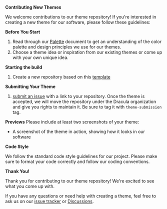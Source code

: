 **Contributing New Themes**

We welcome contributions to our theme repository! If you're interested in creating a new theme for our software, please follow these guidelines:

**Before You Start**

1. Read through our [Palette](https://github.com/BlossomTheme/BlossomTheme/blob/master/Palette/README.md) document to get an understanding of the color palette and design principles we use for our themes.
2. Choose a theme idea or inspiration from our existing themes or come up with your own unique idea.

**Starting the build**
1. Create a new repository based on this [template](https://github.com/BlossomTheme/Template.git)

**Submitting Your Theme**
1. [submit an issue](https://github.com/BlossomTheme/BlossomTheme/issues/new) with a link to your repository. Once the theme is accepted, we will move the repository under the Dracula organization and give you rights to maintain it. Be sure to tag it with `theme-submission` tag.

**Previews**
Please include at least two screenshots of your theme:

* A screenshot of the theme in action, showing how it looks in our software

**Code Style**

We follow the standard code style guidelines for our project. Please make sure to format your code correctly and follow our coding conventions.

**Thank You!**

Thank you for contributing to our theme repository! We're excited to see what you come up with.

If you have any questions or need help with creating a theme, feel free to ask us on our [issue tracker](https://github.com/BlossomTheme/BlossomTheme/issues) or [Discussions](https://github.com/orgs/BlossomTheme/discussions).

